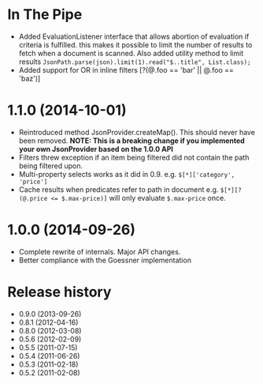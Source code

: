 In The Pipe
===========
* Added EvaluationListener interface that allows abortion of evaluation if criteria is fulfilled.
  this makes it possible to limit the number of results to fetch when a document is scanned. Also 
  added utility method to limit results `JsonPath.parse(json).limit(1).read("$..title", List.class);`
* Added support for OR in inline filters [?(@.foo == 'bar' || @.foo == 'baz')]  


1.1.0 (2014-10-01)
==================
* Reintroduced method JsonProvider.createMap(). This should never have been removed. **NOTE: This is a breaking change if you implemented your own JsonProvider based on the 1.0.0 API**  
* Filters threw exception if an item being filtered did not contain the path being filtered upon.
* Multi-property selects works as it did in 0.9. e.g. `$[*]['category', 'price']` 
* Cache results when predicates refer to path in document e.g. `$[*][?(@.price <= $.max-price)]` will only evaluate `$.max-price` once.   

1.0.0 (2014-09-26)
==================
* Complete rewrite of internals. Major API changes.
* Better compliance with the Goessner implementation

Release history
===============
* 0.9.0 (2013-09-26)
* 0.8.1 (2012-04-16)
* 0.8.0 (2012-03-08)
* 0.5.6 (2012-02-09)
* 0.5.5 (2011-07-15)
* 0.5.4 (2011-06-26)
* 0.5.3 (2011-02-18)
* 0.5.2 (2011-02-08)


